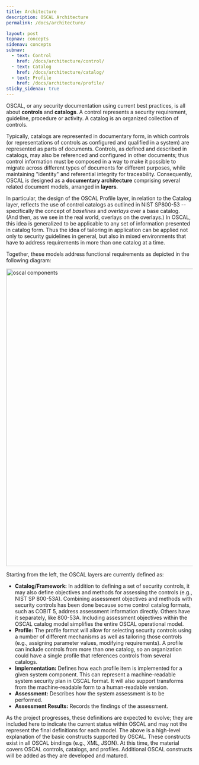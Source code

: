 ```yaml
---
title: Architecture
description: OSCAL Architecture
permalink: /docs/architecture/

layout: post
topnav: concepts
sidenav: concepts
subnav:
  - text: Control
    href: /docs/architecture/control/
  - text: Catalog
    href: /docs/architecture/catalog/
  - text: Profile
    href: /docs/architecture/profile/
sticky_sidenav: true
---
```


OSCAL, or any security documentation using current best practices, is all about **controls** and **catalogs**. A control represents a security requirement, guideline, procedure or activity. A catalog is an organized collection of controls.

Typically, catalogs are represented in documentary form, in which controls (or representations of controls as configured and qualified in a system) are represented as parts of documents. Controls, as defined and described in catalogs, may also be referenced and configured in other documents; thus control information must be composed in a way to make it possible to migrate across different types of documents for different purposes, while maintaining "identity" and referential integrity for traceability. Consequently, OSCAL is designed as a **documentary architecture** comprising several related document models, arranged in **layers**.

In particular, the design of the OSCAL Profile layer, in relation to the Catalog layer, reflects the use of control catalogs as outlined in NIST SP800-53 -- specifically the concept of *baselines* and *overlays* over a base catalog. (And then, as we see in the real world, overlays on the overlays.) In OSCAL, this idea is generalized to be applicable to any set of information presented in catalog form. Thus the idea of tailoring in application can be applied not only to security guidelines in general, but also in mixed environments that have to address requirements in more than one catalog at a time.

Together, these models address functional requirements as depicted in the following diagram:

<img src="{{ site.baseurl }}/assets/img/oscal-components.png" alt="oscal components" width="800" />

Starting from the left, the OSCAL layers are currently defined as:

- **Catalog/Framework:** In addition to defining a set of security controls, it may also define objectives and methods for assessing the controls (e.g., NIST SP 800-53A). Combining assessment objectives and methods with security controls has been done because some control catalog formats, such as COBIT 5, address assessment information directly. Others have it separately, like 800-53A. Including assessment objectives within the OSCAL catalog model simplifies the entire OSCAL operational model.
- **Profile:** The profile format will allow for selecting security controls using a number of different mechanisms as well as tailoring those controls (e.g., assigning parameter values, modifying requirements). A profile can include controls from more than one catalog, so an organization could have a single profile that references controls from several catalogs.
- **Implementation:** Defines how each profile item is implemented for a given system component. This can represent a machine-readable system security plan in OSCAL format. It will also support transforms from the machine-readable form to a human-readable version.
- **Assessment:** Describes how the system assessment is to be performed.
- **Assessment Results:** Records the findings of the assessment.

As the project progresses, these definitions are expected to evolve; they are included here to indicate the current status within OSCAL and may not the represent the final definitions for each model.  The above is a high-level explanation of the basic constructs supported by OSCAL. These constructs exist in all OSCAL bindings (e.g., XML, JSON). At this time, the material covers OSCAL controls, catalogs, and profiles. Additional OSCAL constructs will be added as they are developed and matured.

